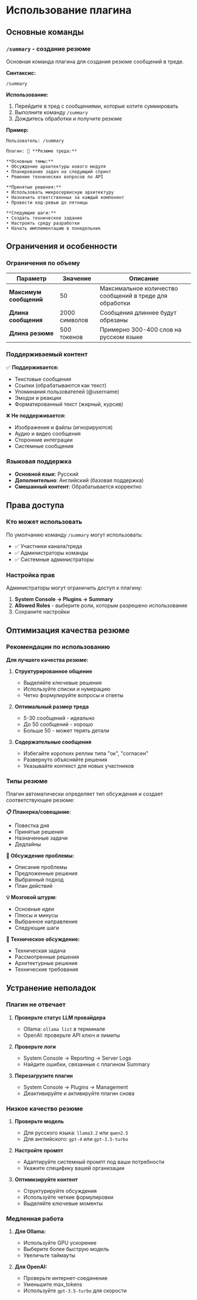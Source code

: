 # Использование плагина

## Основные команды

### `/summary` - создание резюме

Основная команда плагина для создания резюме сообщений в треде.

**Синтаксис:**
```
/summary
```

**Использование:**
1. Перейдите в тред с сообщениями, которые хотите суммировать
2. Выполните команду `/summary` 
3. Дождитесь обработки и получите резюме

**Пример:**
```
Пользователь: /summary

Плагин: 📝 **Резюме треда:**

**Основные темы:**
• Обсуждение архитектуры нового модуля
• Планирование задач на следующий спринт  
• Решение технических вопросов по API

**Принятые решения:**
• Использовать микросервисную архитектуру
• Назначить ответственных за каждый компонент
• Провести код-ревью до пятницы

**Следующие шаги:**
• Создать техническое задание
• Настроить среду разработки
• Начать имплементацию в понедельник
```

## Ограничения и особенности

### Ограничения по объему

| Параметр | Значение | Описание |
|----------|----------|----------|
| **Максимум сообщений** | 50 | Максимальное количество сообщений в треде для обработки |
| **Длина сообщения** | 2000 символов | Сообщения длиннее будут обрезаны |
| **Длина резюме** | 500 токенов | Примерно 300-400 слов на русском языке |

### Поддерживаемый контент

✅ **Поддерживается:**
- Текстовые сообщения
- Ссылки (обрабатываются как текст)
- Упоминания пользователей (@username)
- Эмодзи и реакции
- Форматированный текст (жирный, курсив)

❌ **Не поддерживается:**
- Изображения и файлы (игнорируются)
- Аудио и видео сообщения
- Сторонние интеграции
- Системные сообщения

### Языковая поддержка

- **Основной язык**: Русский
- **Дополнительно**: Английский (базовая поддержка)
- **Смешанный контент**: Обрабатывается корректно

## Права доступа

### Кто может использовать

По умолчанию команду `/summary` могут использовать:

- ✅ Участники канала/треда
- ✅ Администраторы команды  
- ✅ Системные администраторы

### Настройка прав

Администраторы могут ограничить доступ к плагину:

1. **System Console → Plugins → Summary**
2. **Allowed Roles** - выберите роли, которым разрешено использование
3. Сохраните настройки

## Оптимизация качества резюме

### Рекомендации по использованию

**Для лучшего качества резюме:**

1. **Структурированное общение**
   - Выделяйте ключевые решения
   - Используйте списки и нумерацию
   - Четко формулируйте вопросы и ответы

2. **Оптимальный размер треда**
   - 5-30 сообщений - идеально
   - До 50 сообщений - хорошо
   - Больше 50 - может терять детали

3. **Содержательные сообщения**
   - Избегайте коротких реплик типа "ок", "согласен"
   - Развернуто объясняйте решения
   - Указывайте контекст для новых участников

### Типы резюме

Плагин автоматически определяет тип обсуждения и создает соответствующее резюме:

**📋 Планерка/совещание:**
- Повестка дня
- Принятые решения  
- Назначенные задачи
- Дедлайны

**🐛 Обсуждение проблемы:**
- Описание проблемы
- Предложенные решения
- Выбранный подход
- План действий

**💡 Мозговой штурм:**
- Основные идеи
- Плюсы и минусы
- Выбранное направление
- Следующие шаги

**📝 Техническое обсуждение:**
- Техническая задача
- Рассмотренные решения
- Архитектурные решения
- Технические требования

## Устранение неполадок

### Плагин не отвечает

1. **Проверьте статус LLM провайдера**
   - Ollama: `ollama list` в терминале
   - OpenAI: проверьте API ключ и лимиты

2. **Проверьте логи**
   - System Console → Reporting → Server Logs
   - Найдите ошибки, связанные с плагином Summary

3. **Перезагрузите плагин**
   - System Console → Plugins → Management
   - Деактивируйте и активируйте плагин снова

### Низкое качество резюме

1. **Проверьте модель**
   - Для русского языка: `llama3.2` или `qwen2.5`
   - Для английского: `gpt-4` или `gpt-3.5-turbo`

2. **Настройте промпт**
   - Адаптируйте системный промпт под ваши потребности
   - Укажите специфику вашей организации

3. **Оптимизируйте контент**
   - Структурируйте обсуждения
   - Используйте четкие формулировки
   - Выделяйте ключевые моменты

### Медленная работа

1. **Для Ollama:**
   - Используйте GPU ускорение
   - Выберите более быструю модель
   - Увеличьте таймауты

2. **Для OpenAI:**
   - Проверьте интернет-соединение
   - Уменьшите max_tokens
   - Используйте `gpt-3.5-turbo` для скорости
